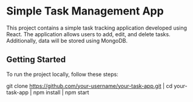 # Simple Task Management App

This project contains a simple task tracking application developed using React. The application allows users to add, edit, and delete tasks. Additionally, data will be stored using MongoDB.

## Getting Started

To run the project locally, follow these steps:

git clone https://github.com/your-username/your-task-app.git
|
cd your-task-app
|
npm install
|
npm start
